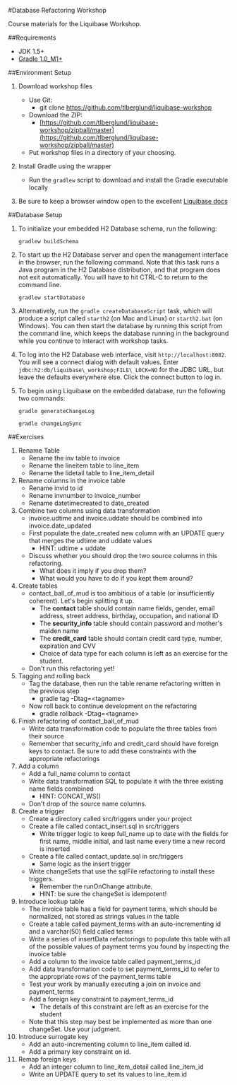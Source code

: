 #Database Refactoring Workshop

Course materials for the Liquibase Workshop.

##Requirements

* JDK 1.5+
* [Gradle 1.0_M1+](http://gradle.org/downloads.html)

##Environment Setup

1. Download workshop files
    * Use Git:
        * git clone https://github.com/tlberglund/liquibase-workshop
	* Download the ZIP:
	    * [https://github.com/tlberglund/liquibase-workshop/zipball/master](https://github.com/tlberglund/liquibase-workshop/zipball/master)
	* Put workshop files in a directory of your choosing.
	
1. Install Gradle using the wrapper
    * Run the `gradlew` script to download and install the Gradle executable locally
        
1. Be sure to keep a browser window open to the excellent [Liquibase docs](http://www.liquibase.org/manual/home)


##Database Setup

1. To initialize your embedded H2 Database schema, run the following:

    `gradlew buildSchema`

1. To start up the H2 Database server and open the management interface in the browser, run the following command. Note that this task runs a Java program in the H2 Database distribution, and that program does not exit automatically. You will have to hit CTRL-C to return to the command line. 

    `gradlew startDatabase`
   
1. Alternatively, run the `gradle createDatabaseScript` task, which will produce a script called `starth2` (on Mac and Linux) or `starth2.bat` (on Windows). You can then start the database by running this script from the command line, which keeps the database running in the background while you continue to interact with workshop tasks.
   
1. To log into the H2 Database web interface, visit `http://localhost:8082`. You will see a connect dialog with default values. Enter `jdbc:h2:db/liquibase\_workshop;FILE\_LOCK=NO` for the JDBC URL, but leave the defaults everywhere else. Click the connect button to log in.

1. To begin using Liquibase on the embedded database, run the following two commands:

    `gradle generateChangeLog`
    
    `gradle changeLogSync`


##Exercises 

1. Rename Table
	* Rename the inv table to invoice
	* Rename the lineitem table to line\_item
	* Rename the lidetail table to line\_item\_detail
1. Rename columns in the invoice table
	* Rename invid to id
	* Rename invnumber to invoice\_number
	* Rename datetimecreated to date\_created
1. Combine two columns using data transformation
	* invoice.udtime and invoice.uddate should be combined into invoice.date\_updated
	* First populate the date\_created new column with an UPDATE query that merges the udtime and uddate values
		* HINT: udtime + uddate
	* Discuss whether you should drop the two source columns in this refactoring.
		* What does it imply if you drop them?
		* What would you have to do if you kept them around?
1. Create tables
	* contact\_ball\_of\_mud is too ambitious of a table (or insufficiently coherent). Let's begin splitting it up.
		* The **contact** table should contain name fields, gender, email address, street address, birthday, occupation, and national ID
		* The **security\_info** table should contain password and mother's maiden name
		* The **credit\_card** table should contain credit card type, number, expiration and CVV
		* Choice of data type for each column is left as an exercise for the student.
	* Don't run this refactoring yet!
1. Tagging and rolling back
	* Tag the database, then run the table rename refactoring written in the previous step
		* gradle tag -Dtag=&lt;tagname&gt;
	* Now roll back to continue development on the refactoring
		* gradle rollback -Dtag=&lt;tagname&gt;
1. Finish refactoring of contact\_ball\_of\_mud
	* Write data transformation code to populate the three tables from their source
	* Remember that security\_info and credit\_card should have foreign keys to contact. Be sure to add these constraints with the appropriate refactorings
1. Add a column
	* Add a full\_name column to contact
	* Write data transformation SQL to populate it with the three existing name fields combined
		* HINT: CONCAT_WS()
	* Don't drop of the source name columns.
1. Create a trigger
	* Create a directory called src/triggers under your project
	* Create a file called contact\_insert.sql in src/triggers
		* Write trigger logic to keep full\_name up to date with the fields for first name, middle initial, and last name every time a new record is inserted
	* Create a file called contact\_update.sql in src/triggers
		* Same logic as the insert trigger
	* Write changeSets that use the sqlFile refactoring to install these triggers.
		* Remember the runOnChange attribute.
		* HINT: be sure the changeSet is idempotent!
1. Introduce lookup table
	* The invoice table has a field for payment terms, which should be normalized, not stored as strings values in the table
	* Create a table called payment\_terms with an auto\-incrementing id and a varchar(50) field called terms
	* Write a series of insertData refactorings to populate this table with all of the possible values of payment terms you found by inspecting the invoice table
	* Add a column to the invoice table called payment\_terms\_id
	* Add data transformation code to set payment\_terms\_id to refer to the appropriate rows of the payment\_terms table
	* Test your work by manually executing a join on invoice and payment\_terms
	* Add a foreign key constraint to payment\_terms\_id
		* The details of this constraint are left as an exercise for the student
	* Note that this step may best be implemented as more than one changeSet. Use your judgment.
1. Introduce surrogate key
	* Add an auto\-incrementing column to line\_item called id.
	* Add a primary key constraint on id.
1. Remap foreign keys
	* Add an integer column to line\_item\_detail called line\_item\_id
	* Write an UPDATE query to set its values to line\_item.id



